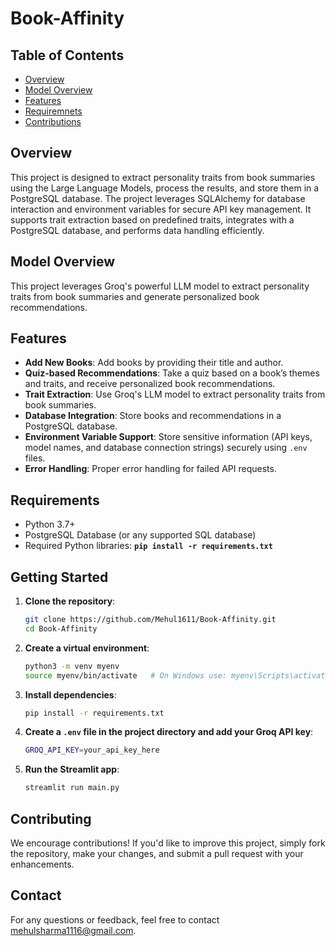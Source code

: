 # Book-Affinity

## Table of Contents

- [Overview](#overview)
- [Model Overview](#model-overview)
- [Features](#features)
- [Requiremnets](#requirements)
- [Contributions](#contributing)
## Overview
This project is designed to extract personality traits from book summaries using the Large Language Models, process the results, and store them in a PostgreSQL database. The project leverages SQLAlchemy for database interaction and environment variables for secure API key management. It supports trait extraction based on predefined traits, integrates with a PostgreSQL database, and performs data handling efficiently.
## **Model Overview**
This project leverages Groq's powerful LLM model to extract personality traits from book summaries and generate personalized book recommendations. 

## Features
- **Add New Books**: Add books by providing their title and author.
- **Quiz-based Recommendations**: Take a quiz based on a book’s themes and traits, and receive personalized book recommendations.
- **Trait Extraction**: Use Groq's LLM model to extract personality traits from book summaries.
- **Database Integration**: Store books and recommendations in a PostgreSQL database.
- **Environment Variable Support**: Store sensitive information (API keys, model names, and database connection strings) securely using `.env` files.
- **Error Handling**: Proper error handling for failed API requests.

## Requirements
- Python 3.7+
- PostgreSQL Database (or any supported SQL database)
- Required Python libraries: **`pip install -r requirements.txt`**


## Getting Started

1. **Clone the repository**:
    ```bash
    git clone https://github.com/Mehul1611/Book-Affinity.git
    cd Book-Affinity
    ```

2. **Create a virtual environment**:
    ```bash
    python3 -m venv myenv
    source myenv/bin/activate   # On Windows use: myenv\Scripts\activate
    ```

3. **Install dependencies**:
    ```bash
    pip install -r requirements.txt
    ```

4. **Create a **`.env`** file in the project directory and add your Groq API key**:
    ```bash
    GROQ_API_KEY=your_api_key_here
    ```

5. **Run the Streamlit app**:
    ```bash
    streamlit run main.py
    ```

<!--     
## Installation

### Clone the repository

To install Project, follow these steps:
1. Clone the repository: **`git clone https://github.com/Mehul1611/Book-Affinity.git`**
2. Navigate to the project directory: **`cd Book-Affinity`**
4. Create a **`.env`** file in the project directory and add your Groq API key:**`GROQ_API_KEY=your_api_key_here`**
5. Run the application:**`streamlit run main.py`** -->

## **Contributing**
We encourage contributions! If you'd like to improve this project, simply fork the repository, make your changes, and submit a pull request with your enhancements.
## **Contact**
For any questions or feedback, feel free to contact [mehulsharma1116@gmail.com](mailto:mehulsharma1116@gmail.com).
